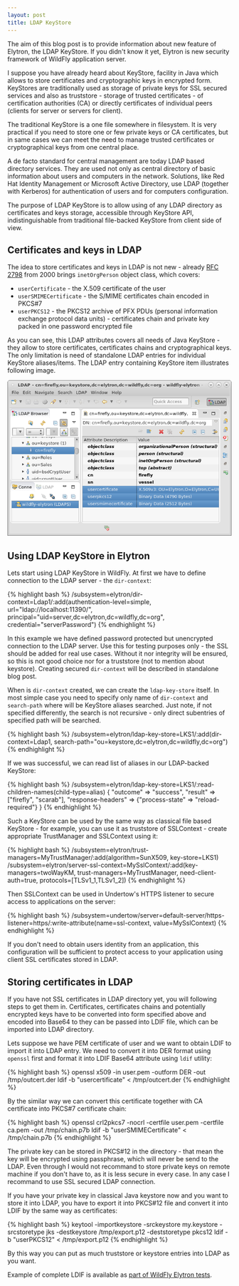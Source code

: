 ```yaml
---
layout: post
title: LDAP KeyStore
---
```


The aim of this blog post is to provide information about new feature of Elytron, the LDAP KeyStore.
If you didn't know it yet, Elytron is new security framework of WildFly application server.

I suppose you have already heard about KeyStore, facility in Java which allows to store certificates and cryptographic keys in encrypted form.
KeyStores are traditionally used as storage of private keys for SSL secured services and also as truststore - storage of trusted certificates - of certification authorities (CA) or directly certificates of individual peers (clients for server or servers for client).

The traditional KeyStore is a one file somewhere in filesystem. It is very practical if you need to store one or few private keys or CA certificates, but in same cases we can meet the need to manage trusted certificates or cryptographical keys from one central place.

A de facto standard for central management are today LDAP based directory services. They are used not only as central directory of basic information about users and computers in the network. Solutions, like Red Hat Identity Management or Microsoft Active Directory, use LDAP (together with Kerberos) for authentication of users and for computers configuration.

The purpose of LDAP KeyStore is to allow using of any LDAP directory as certificates and keys storage, accessible through KeyStore API, indistinguishable from traditional file-backed KeyStore from client side of view.

## Certificates and keys in LDAP

The idea to store certificates and keys in LDAP is not new - already [RFC 2798](https://tools.ietf.org/html/rfc2798) from 2000 brings `inetOrgPerson` object class, which covers:

* `userCertificate` - the X.509 certificate of the user
* `userSMIMECertificate` - the S/MIME certificates chain encoded in PKCS#7
* `userPKCS12` - the PKCS12 archive of PFX PDUs (personal information exchange protocol data units) - certificates chain and private key packed in one password encrypted file

As you can see, this LDAP attributes covers all needs of Java KeyStore - they allow to store certificates, certificates chains and cryptographical keys. The only limitation is need of standalone LDAP entries for individual KeyStore aliases/items. The LDAP entry containing KeyStore item illustrates following image.

![KeyStore item stored in Apache Directory](/images/keystore.png "KeyStore item stored in Apache Directory")

## Using LDAP KeyStore in Elytron

Lets start using LDAP KeyStore in WildFly. At first we have to define connection to the LDAP server - the `dir-context`:

{% highlight bash %}
/subsystem=elytron/dir-context=Ldap1/:add(authentication-level=simple, url="ldap://localhost:11390/", principal="uid=server,dc=elytron,dc=wildfly,dc=org", credential="serverPassword")
{% endhighlight %}

In this example we have defined password protected but unencrypted connection to the LDAP server. Use this for testing purposes only - the SSL should be added for real use cases. Without it nor integrity will be ensured, so this is not good choice nor for a truststore (not to mention about keystore). Creating secured `dir-context` will be described in standalone blog post.

When is `dir-context` created, we can create the `ldap-key-store` itself. In most simple case you need to specify only name of `dir-context` and `search-path` where will be KeyStore aliases searched. Just note, if not specified differently, the search is not recursive - only direct subentries of specified path will be searched.

{% highlight bash %}
/subsystem=elytron/ldap-key-store=LKS1/:add(dir-context=Ldap1, search-path="ou=keystore,dc=elytron,dc=wildfly,dc=org")
{% endhighlight %}

If we was successful, we can read list of aliases in our LDAP-backed KeyStore:

{% highlight bash %}
/subsystem=elytron/ldap-key-store=LKS1/:read-children-names(child-type=alias)
{
    "outcome" => "success",
    "result" => ["firefly", "scarab"],
    "response-headers" => {"process-state" => "reload-required"}
}
{% endhighlight %}

Such a KeyStore can be used by the same way as classical file based KeyStore - for example, you can use it as truststore of SSLContext - create appropriate TrustManager and SSLContext using it:

{% highlight bash %}
/subsystem=elytron/trust-managers=MyTrustManager/:add(algorithm=SunX509, key-store=LKS1)
/subsystem=elytron/server-ssl-context=MySslContext/:add(key-managers=twoWayKM, trust-managers=MyTrustManager, need-client-auth=true, protocols=[TLSv1_1,TLSv1_2])
{% endhighlight %}

Then SSLContext can be used in Undertow's HTTPS listener to secure access to applications on the server:

{% highlight bash %}
/subsystem=undertow/server=default-server/https-listener=https/:write-attribute(name=ssl-context, value=MySslContext)
{% endhighlight %}

If you don't need to obtain users identity from an application, this configuration will be sufficient to protect access to your application using client SSL certificates stored in LDAP.

## Storing certificates in LDAP

If you have not SSL certificates in LDAP directory yet, you will following steps to get them in.
Certificates, certificates chains and potentially encrypted keys have to be converted into form specified above and encoded into Base64 to they can be passed into LDIF file, which can be imported into LDAP directory.

Lets suppose we have PEM certificate of user and we want to obtain LDIF to import it into LDAP entry. We need to convert it into DER format using `openssl` first and format it into LDIF Base64 attribute using `ldif` utility:

{% highlight bash %}
openssl x509 -in user.pem -outform DER -out /tmp/outcert.der
ldif -b "usercertificate" < /tmp/outcert.der
{% endhighlight %}

By the similar way we can convert this certificate together with CA certificate into PKCS#7 certificate chain:

{% highlight bash %}
openssl crl2pkcs7 -nocrl -certfile user.pem -certfile ca.pem -out /tmp/chain.p7b
ldif -b "userSMIMECertificate" < /tmp/chain.p7b
{% endhighlight %}

The private key can be stored in PKCS#12 in the directory - that mean the key will be encrypted using passphrase, which will never be send to the LDAP. Even through I would not recommand to store private keys on remote machine if you don't have to, as it is less secure in every case. In any case I recommand to use SSL secured LDAP connection.

If you have your private key in classical Java keystore now and you want to store it into LDAP, you have to export it into PKCS#12 file and convert it into LDIF by the same way as certificates:

{% highlight bash %}
keytool -importkeystore -srckeystore my.keystore -srcstoretype jks -destkeystore /tmp/export.p12 -deststoretype pkcs12
ldif -b "userPKCS12" < /tmp/export.p12
{% endhighlight %}

By this way you can put as much truststore or keystore entries into LDAP as you want.

Example of complete LDIF is available as [part of WildFly Elytron tests](https://github.com/wildfly-security/wildfly-elytron/blob/11d2aca181419deee792fefc9f16a7601c41da7d/src/test/resources/ldap/elytron-keystore-tests.ldif).

